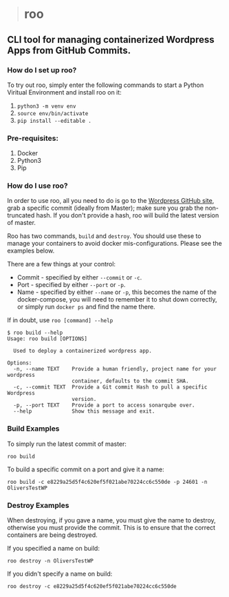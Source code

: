 >#  roo

## CLI tool for managing containerized Wordpress Apps from GitHub Commits.

### How do I set up roo?

To try out roo, simply enter the following commands to start a Python Viritual Environment and install roo on it:

1. `python3 -m venv env`
2. `source env/bin/activate`
3. `pip install --editable .`

### Pre-requisites:
1. Docker
2. Python3
3. Pip

### How do I use roo?
In order to use roo, all you need to do is go to the [Wordpress GitHub site](https://github.com/WordPress/WordPress), grab a specific commit (ideally from Master); make sure you grab the non-truncated hash. If you don't provide a hash, roo will build the latest version of master.

Roo has two commands, `build` and `destroy`. You should use these to manage your containers to avoid docker mis-configurations. Please see the examples below.

There are a few things at your control:

* Commit - specified by either `--commit` or `-c`.
* Port - specified by either `--port` or `-p`.
* Name - specified by either `--name` or `-p`, this becomes the name of the docker-compose, you will need to remember it to shut down correctly, or simply run `docker ps` and find the name there.

If in doubt, use `roo [command] --help`

```
$ roo build --help
Usage: roo build [OPTIONS]

  Used to deploy a containerized wordpress app.

Options:
  -n, --name TEXT    Provide a human friendly, project name for your wordpress
                     container, defaults to the commit SHA.
  -c, --commit TEXT  Provide a Git commit Hash to pull a specific Wordpress
                     version.
  -p, --port TEXT    Provide a port to access sonarqube over.
  --help             Show this message and exit.
```

### Build Examples

To simply run the latest commit of master:

`roo build`

To build a specific commit on a port and give it a name:

`roo build -c e8229a25d5f4c620ef5f021abe70224cc6c550de -p 24601 -n OliversTestWP`

### Destroy Examples

When destroying, if you gave a name, you must give the name to destroy, otherwise you must provide the commit. This is to ensure that the correct containers are being destroyed. 


If you specified a name on build:

`roo destroy -n OliversTestWP`

If you didn't specify a name on build:

`roo destroy -c e8229a25d5f4c620ef5f021abe70224cc6c550de`
